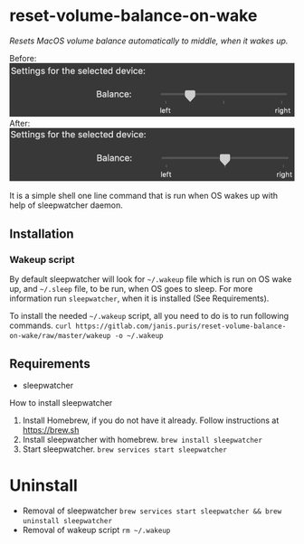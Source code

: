 # reset-volume-balance-on-wake

*Resets MacOS volume balance automatically to middle, when it wakes up.*

Before: ![befor.png](before.png "Before")
After: ![after.png](after.png "After")

It is a simple shell one line command that is run when OS wakes up with help of sleepwatcher daemon.

## Installation
### Wakeup script
By default sleepwatcher will look for `~/.wakeup` file which is run on OS wake up, and `~/.sleep` file, to be run, when OS goes to sleep. For more information run `sleepwatcher`, when it is installed (See Requirements).

To install the needed `~/.wakeup` script, all you need to do is to run following commands.
`curl https://gitlab.com/janis.puris/reset-volume-balance-on-wake/raw/master/wakeup -o ~/.wakeup`

## Requirements
- sleepwatcher

How to install sleepwatcher
1. Install Homebrew, if you do not have it already. Follow instructions at https://brew.sh
2. Install sleepwatcher with homebrew. `brew install sleepwatcher`
3. Start sleepwatcher. `brew services start sleepwatcher`

# Uninstall
- Removal of sleepwatcher `brew services start sleepwatcher && brew uninstall sleepwatcher`
- Removal of wakeup script `rm ~/.wakeup`